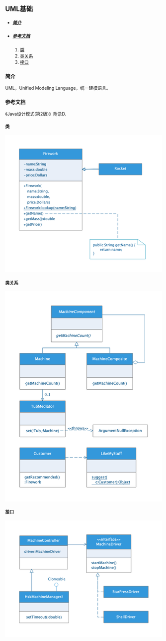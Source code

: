 ## UML基础

* ##### [简介](#1)

* ##### [参考文档](#2)
  1. [类](#2.1)
  2. [类关系](#2.2)
  3. [接口](#2.3)

<h3 id="1">简介</h3>

UML，Unified Modeling Language，统一建模语言。

<h3 id="2">参考文档</h3>

《Java设计模式(第2版)》附录D.

<h4 id="2.1">类</h4>

<img src="../assets/images/edraw/uml_class.png" width="550">

<h4 id="2.2">类关系</h4>

<img src="../assets/images/edraw/uml_class_relationship.png" width="550">

<h4 id="2.2">接口</h4>

<img src="../assets/images/edraw/uml_interface.png" width="550">